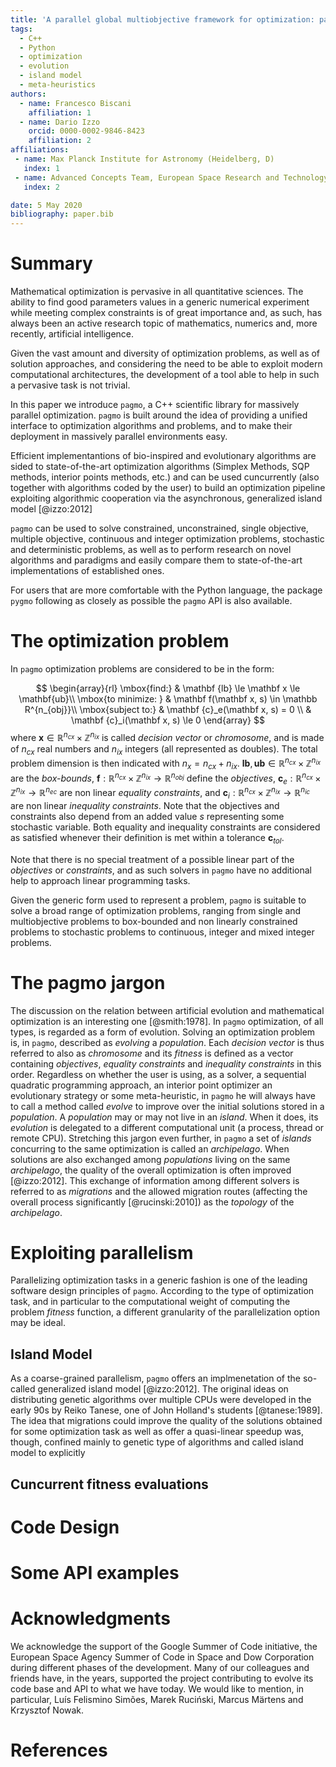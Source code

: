 ```yaml
---
title: 'A parallel global multiobjective framework for optimization: pagmo'
tags:
  - C++
  - Python
  - optimization
  - evolution
  - island model
  - meta-heuristics
authors:
  - name: Francesco Biscani
    affiliation: 1
  - name: Dario Izzo
    orcid: 0000-0002-9846-8423
    affiliation: 2
affiliations: 
 - name: Max Planck Institute for Astronomy (Heidelberg, D)
   index: 1
 - name: Advanced Concepts Team, European Space Research and Technology Center (Noordwijk, NL)
   index: 2

date: 5 May 2020
bibliography: paper.bib
---
```


# Summary
Mathematical optimization is pervasive in all quantitative sciences. The ability to find good
parameters values in a generic numerical experiment while meeting complex constraints is of great importance
and, as such, has always been an active research topic of mathematics, numerics and, more recently, artificial intelligence.

Given the vast amount and diversity of optimization problems, as well as of solution approaches,
and considering the need to be able to exploit modern computational architectures, the development of 
a tool able to help in such a pervasive task is not trivial.

In this paper we introduce `pagmo`, a C++ scientific library for massively parallel optimization. `pagmo` is built around the idea of providing a unified interface to optimization algorithms and problems, and to make their deployment in massively parallel environments easy.

Efficient implementantions of bio-inspired and evolutionary algorithms are sided to state-of-the-art optimization algorithms (Simplex Methods, SQP methods, interior points methods, etc.) and can be used cuncurrently (also together with algorithms coded by the user) to build an optimization pipeline exploiting algorithmic cooperation via the asynchronous, generalized island model [@izzo:2012]

`pagmo` can be used to solve constrained, unconstrained, single objective, multiple objective, continuous and integer optimization problems, stochastic and deterministic problems, as well as to perform research on novel algorithms and paradigms and easily compare them to state-of-the-art implementations of established ones.

For users that are more comfortable with the Python language, the package `pygmo` following as closely as possible the `pagmo` API is also available.

# The optimization problem 
In `pagmo` optimization problems are considered to be in the form:

$$
  \begin{array}{rl}
  \mbox{find:}      & \mathbf {lb} \le \mathbf x \le \mathbf{ub}\\
  \mbox{to minimize: } & \mathbf f(\mathbf x, s) \in \mathbb R^{n_{obj}}\\
  \mbox{subject to:} & \mathbf {c}_e(\mathbf x, s) = 0 \\
                     & \mathbf {c}_i(\mathbf x, s) \le 0
  \end{array}
$$
where $\mathbf x \in \mathbb R^{n_{cx}} \times  \mathbb Z^{n_{ix}}$ is called *decision vector* or
*chromosome*, and is made of $n_{cx}$ real numbers and $n_{ix}$ integers (all represented as doubles). The
total problem dimension is then indicated with $n_x = n_{cx} + n_{ix}$. $\mathbf{lb}, \mathbf{ub} \in
\mathbb R^{n_{cx}} \times  \mathbb Z^{n_{ix}}$ are the *box-bounds*, $\mathbf f: \mathbb R^{n_{cx}} \times
\mathbb Z^{n_{ix}} \rightarrow \mathbb R^{n_{obj}}$ define the *objectives*, $\mathbf c_e:  \mathbb R^{n_{cx}}
\times  \mathbb Z^{n_{ix}} \rightarrow \mathbb R^{n_{ec}}$ are non linear *equality constraints*, and $\mathbf
c_i:  \mathbb R^{n_{cx}} \times  \mathbb Z^{n_{ix}} \rightarrow \mathbb R^{n_{ic}}$ are non linear *inequality
constraints*. Note that the objectives and constraints also depend from an added value $s$ representing some
stochastic variable. Both equality and inequality constraints are considered as satisfied whenever their definition
is met within a tolerance $\mathbf c_{tol}$. 

Note that there is no special treatment of a possible linear part of the *objectives* or *constraints*, and as such solvers in `pagmo`
have no additional help to approach linear programming tasks.

Given the generic form used to represent a problem, `pagmo` is suitable to solve a broad range of optimization problems,
ranging from single and multiobjective problems to box-bounded and non linearly constrained problems to stochastic problems to continuous, integer and mixed integer problems.

# The pagmo jargon
The discussion on the relation between artificial evolution and mathematical optimization is an
interesting one [@smith:1978]. In `pagmo` optimization, 
of all types, is regarded as a form of evolution. Solving an optimization problem
is, in `pagmo`, described as *evolving* a *population*. Each *decision vector* is thus referred to also
as *chromosome* and its *fitness* is defined as a vector containing *objectives*, *equality constraints* and *inequality
constraints* in this order. Regardless on whether the user is using, as a solver, a sequential quadratic programming approach, 
an interior point optimizer an evolutionary strategy or some meta-heuristic, in `pagmo` he will always have to call a method called
*evolve* to improve over the initial solutions stored in a *population*. A *population*
may or may not live in an *island*. When it does, its *evolution* is delegated to a different computational
unit (a process, thread or remote CPU). Stretching this jargon even further, in `pagmo` a set of *islands* concurring
to the same optimization is called an *archipelago*. When solutions are also exchanged among *populations* living on
the same *archipelago*, the quality of the overall optimization is often improved [@izzo:2012].
This exchange of information among different solvers is referred to as *migrations* and the allowed migration routes 
(affecting the overall process significantly [@rucinski:2010]) as the *topology* of the *archipelago*. 

# Exploiting parallelism
Parallelizing optimization tasks in a generic fashion is one of the leading software design principles of `pagmo`.
According to the type of optimization task, and in particular to the computational weight of computing the
problem *fitness* function, a different granularity of the parallelization option may be ideal. 

## Island Model
As a coarse-grained parallelism, `pagmo` offers an implmenetation of the so-called generalized island model [@izzo:2012].
The original ideas on distributing genetic algorithms over multiple CPUs were developed in the early 90s by Reiko Tanese, one of John Holland's students [@tanese:1989]. The idea that migrations could improve the quality of the solutions obtained for some optimization task as well as offer a quasi-linear speedup was, though, confined mainly to genetic type of algorithms and called island model to explicitly 


## Cuncurrent fitness evaluations

# Code Design

# Some API examples

# Acknowledgments
We acknowledge the support of the Google Summer of Code initiative, the European Space Agency Summer
of Code in Space and Dow Corporation during different phases of the development. 
Many of our colleagues and friends have, in the years, supported the project contributing to evolve
its code base and API to what we have today. We would like to mention, in particular, Luís Felismino Simões, 
Marek Ruciński, Marcus Märtens and Krzysztof Nowak.

# References